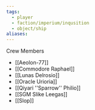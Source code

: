 ```yaml
---
tags:
  - player
  - faction/imperium/inqusition
  - object/ship
aliases:
---
```


Crew Members
- [[Aeolon-77]]
- [[Commodore Raphael]]
- [[Lunas Delrosio]]
- [[Oracle Urioria]]
- [[Qiyari ''Sparrow'' Philio]]
- [[SGM Slike Leegas]]
- [[Slop]]

